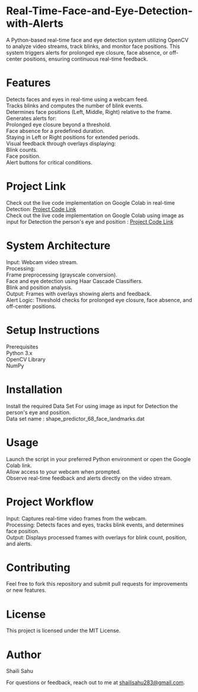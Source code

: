 # Real-Time-Face-and-Eye-Detection-with-Alerts
A Python-based real-time face and eye detection system utilizing OpenCV to analyze video streams, track blinks, and monitor face positions. This system triggers alerts for prolonged eye closure, face absence, or off-center positions, ensuring continuous real-time feedback.

# Features
Detects faces and eyes in real-time using a webcam feed.<br/>
Tracks blinks and computes the number of blink events.<br/>
Determines face positions (Left, Middle, Right) relative to the frame.<br/>
Generates alerts for:<br/>
Prolonged eye closure beyond a threshold.<br/>
Face absence for a predefined duration.<br/>
Staying in Left or Right positions for extended periods.<br/>
Visual feedback through overlays displaying:<br/>
Blink counts.<br/>
Face position.<br/>
Alert buttons for critical conditions.<br/>
# Project Link
Check out the live code implementation on Google Colab in real-time Detection: [Project Code Link](https://colab.research.google.com/drive/1tjo-YXL7jvLfSJRJ6r38-nQLeZDPYIks?usp=sharing)<br/>
Check out the live code implementation on Google Colab using image as input for Detection the person's eye and position : [Project Code Link](https://colab.research.google.com/drive/1P95uk-lRKsATCuXK4_LKEhRlaRtt424W?usp=sharing)<br/>


# System Architecture
Input: Webcam video stream.<br/>
Processing:<br/>
Frame preprocessing (grayscale conversion).<br/>
Face and eye detection using Haar Cascade Classifiers.<br/>
Blink and position analysis.<br/>
Output: Frames with overlays showing alerts and feedback.<br/>
Alert Logic: Threshold checks for prolonged eye closure, face absence, and off-center positions.<br/>
# Setup Instructions
Prerequisites<br/>
Python 3.x<br/>
OpenCV Library<br/>
NumPy<br/>
# Installation

Install the required Data Set For using image as input for Detection the person's eye and position.<br/>
Data set name : shape_predictor_68_face_landmarks.dat<br/>

# Usage
Launch the script in your preferred Python environment or open the Google Colab link.<br/>
Allow access to your webcam when prompted.<br/>
Observe real-time feedback and alerts directly on the video stream.<br/>
# Project Workflow
Input: Captures real-time video frames from the webcam.<br/>
Processing: Detects faces and eyes, tracks blink events, and determines face position.<br/>
Output: Displays processed frames with overlays for blink count, position, and alerts.<br/>
# Contributing
Feel free to fork this repository and submit pull requests for improvements or new features.<br/>

# License
This project is licensed under the MIT License.<br/>

# Author
Shaili Sahu<br/>

For questions or feedback, reach out to me at shailisahu283@gmail.com.<br/>
